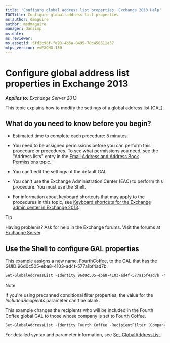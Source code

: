 ```yaml
---
title: 'Configure global address list properties: Exchange 2013 Help'
TOCTitle: Configure global address list properties
ms.author: dmaguire
author: msdmaguire
manager: dansimp
ms.date: 
ms.reviewer: 
ms.assetid: 5fd2c96f-fe93-4b5a-8495-70c450511a37
mtps_version: v=EXCHG.150
---
```


# Configure global address list properties in Exchange 2013

_**Applies to:** Exchange Server 2013_

This topic explains how to modify the settings of a global address list (GAL).

## What do you need to know before you begin?

- Estimated time to complete each procedure: 5 minutes.

- You need to be assigned permissions before you can perform this procedure or procedures. To see what permissions you need, see the "Address lists" entry in the [Email Address and Address Book Permissions](http://technet.microsoft.com/library/1c1de09d-16ef-4424-9bfb-eb7edffbc8c2.aspx) topic.

- You can't edit the settings of the default GAL.

- You can't use the Exchange Administration Center (EAC) to perform this procedure. You must use the Shell.

- For information about keyboard shortcuts that may apply to the procedures in this topic, see [Keyboard shortcuts for the Exchange admin center in Exchange 2013](keyboard-shortcuts-in-the-exchange-admin-center-2013-help.md).

> [!TIP]
> Having problems? Ask for help in the Exchange forums. Visit the forums at [Exchange Server](https://go.microsoft.com/fwlink/p/?linkId=60612).

## Use the Shell to configure GAL properties

This example assigns a new name, FourthCoffee, to the GAL that has the GUID 96d0c505-eba8-4103-ad4f-577a1bf4ad7b.

```powershell
Set-GlobalAddressList -Identity 96d0c505-eba8-4103-ad4f-577a1bf4ad7b -Name FourthCoffee
```

> [!NOTE]
> If you're using precanned conditional filter properties, the value for the _IncludedRecipients_ parameter can't be blank.

This example changes the recipients who will be included in the Fourth Coffee global GAL to those whose company is set to Fourth Coffee.

```powershell
Set-GlobalAddressList -Identity Fourth Coffee -RecipientFilter {Company -eq "Fourth Coffee"}
```

For detailed syntax and parameter information, see [Set-GlobalAddressList](http://technet.microsoft.com/library/96bf236f-0fb8-44db-9b22-ddc0933db951.aspx).
